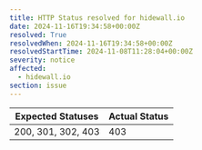 ```yaml
---
title: HTTP Status resolved for hidewall.io
date: 2024-11-16T19:34:58+00:00Z
resolved: True
resolvedWhen: 2024-11-16T19:34:58+00:00Z
resolvedStartTime: 2024-11-08T11:28:04+00:00Z
severity: notice
affected:
  - hidewall.io
section: issue
---
```


| Expected Statuses | Actual Status  |
|-------------------|----------------|
| 200, 301, 302, 403 | 403 |
